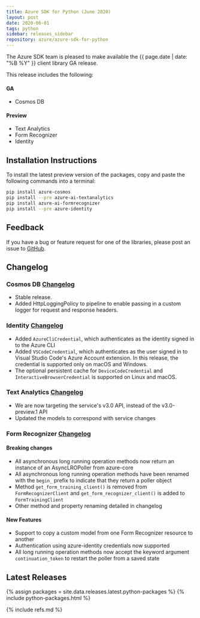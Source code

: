 ```yaml
---
title: Azure SDK for Python (June 2020)
layout: post
date: 2020-06-01
tags: python
sidebar: releases_sidebar
repository: azure/azure-sdk-for-python
---
```


The Azure SDK team is pleased to make available the {{ page.date | date: "%B %Y" }} client library GA release.

This release includes the following:

#### GA

- Cosmos DB

#### Preview

- Text Analytics
- Form Recognizer
- Identity

## Installation Instructions

To install the latest preview version of the packages, copy and paste the following commands into a terminal:

```bash
pip install azure-cosmos
pip install --pre azure-ai-textanalytics
pip install azure-ai-formrecognizer
pip install --pre azure-identity
```

## Feedback

If you have a bug or feature request for one of the libraries, please post an issue to [GitHub](https://github.com/azure/azure-sdk-for-python/issues).

## Changelog

### Cosmos DB [Changelog](https://github.com/Azure/azure-sdk-for-python/blob/master/sdk/cosmos/azure-cosmos/CHANGELOG.md)

- Stable release.
- Added HttpLoggingPolicy to pipeline to enable passing in a custom logger for request and response headers.

### Identity [Changelog](https://github.com/Azure/azure-sdk-for-python/blob/master/sdk/identity/azure-identity/CHANGELOG.md)

- Added `AzureCliCredential`, which authenticates as the identity signed in to the Azure CLI
- Added `VSCodeCredential`, which authenticates as the user signed in to Visual Studio Code's Azure Account extension. In this release, the credential is supported only on macOS and Windows.
- The optional persistent cache for `DeviceCodeCredential` and `InteractiveBrowserCredential` is supported on Linux and macOS.

### Text Analytics [Changelog](https://github.com/Azure/azure-sdk-for-python/blob/master/sdk/textanalytics/azure-ai-textanalytics/CHANGELOG.md#100b6-2020-05-27)

- We are now targeting the service's v3.0 API, instead of the v3.0-preview.1 API
- Updated the models to correspond with service changes

### Form Recognizer [Changelog](https://github.com/Azure/azure-sdk-for-python/blob/master/sdk/formrecognizer/azure-ai-formrecognizer/CHANGELOG.md#100b3-2020-06-09)

#### Breaking changes

- All asynchronous long running operation methods now return an instance of an AsyncLROPoller from azure-core
- All asynchronous long running operation methods have been renamed with the `begin_` prefix to indicate that they return a poller object
- Method `get_form_training_client()` is removed from `FormRecognizerClient` and `get_form_recognizer_client()` is added to `FormTrainingClient`
- Other method and property renaming detailed in changelog

#### New Features

- Support to copy a custom model from one Form Recognizer resource to another
- Authentication using azure-identity credentials now supported
- All long running operation methods now accept the keyword argument `continuation_token` to restart the poller from a saved state


## Latest Releases

{% assign packages = site.data.releases.latest.python-packages %}
{% include python-packages.html %}

{% include refs.md %}
